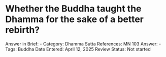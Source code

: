 # Whether the Buddha taught the Dhamma for the sake of a better rebirth?

Answer in Brief: -
 Category: Dhamma
Sutta References: MN 103
Answer: -
Tags: Buddha
Date Entered: April 12, 2025
Review Status: Not started